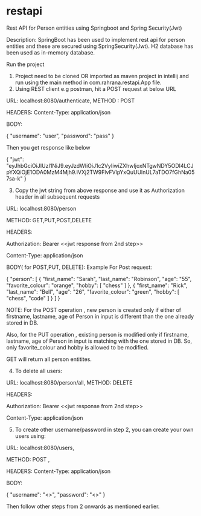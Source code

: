# restapi
Rest API for Person entities using Springboot and Spring Security(Jwt)

Description: SpringBoot has been used to implement rest api for person entities and these are secured using SpringSecurity(Jwt).
H2 database has been used as in-memory database.

Run the project
1. Project need to be cloned OR imported as maven project in intellij and run using the main method in com.rahrana.restapi.App file.
2. Using REST client e.g postman, hit a POST request at below URL

URL: localhost:8080/authenticate, METHOD : POST

HEADERS:
Content-Type: application/json

BODY: 

{
	"username": "user",
	"password": "pass"
}

Then you get response like below

{
    "jwt": "eyJhbGciOiJIUzI1NiJ9.eyJzdWIiOiJ1c2VyIiwiZXhwIjoxNTgwNDY5ODI4LCJpYXQiOjE1ODA0MzM4Mjh9.IVXj2TW9FlvFVlpYxQuUUlnUL7aTDO7fGhNa057sa-k"
}

3. Copy the jwt string from above response and use it as Authorization header in
all subsequent requests

URL: localhost:8080/person

METHOD: GET,PUT,POST,DELETE

HEADERS:

Authorization: Bearer <<jwt response from 2nd step>>

Content-Type: application/json

BODY( for POST,PUT, DELETE):
Example For Post request:

{
    "person": [
        {
            "first_name": "Sarah",
            "last_name": "Robinson",
            "age": "55",
            "favorite_colour": "orange",
            "hobby": [
                "chess"
            ]
        },
        {
            "first_name": "Rick",
            "last_name": "Bell",
            "age": "26",
            "favorite_colour": "green",
            "hobby": [
                "chess", "code"
            ]
        }
    ]
}

NOTE: 
For the POST operation , new person is created only if either of firstname, lastname, age of Person in input is different than the one already stored in DB. 

Also, for the PUT operation , existing person is modified only if firstname, lastname, age of Person in input is matching with the one stored in DB. So, only favorite_colour and hobby is allowed to be modified.

GET will return all person entitites.

4. To delete all users:

URL: localhost:8080/person/all, METHOD: DELETE

HEADERS:

Authorization: Bearer <<jwt response from 2nd step>>

Content-Type: application/json

5. To create other username/password in step 2, you can create your own users using:

URL: localhost:8080/users, 

METHOD: POST ,

HEADERS:
Content-Type: application/json

BODY:

{
	"username": "<<new username>>",
	"password": "<<new password>>"
}
	
Then follow other steps from 2 onwards as mentioned earlier.

